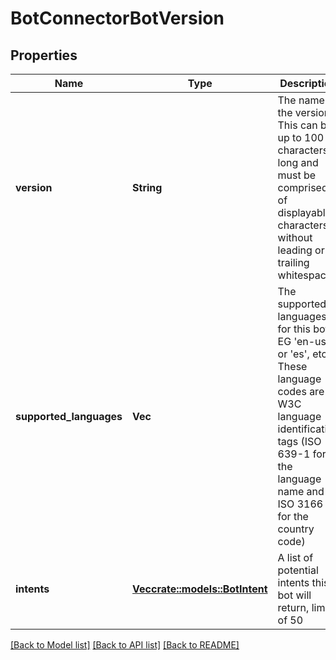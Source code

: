 # BotConnectorBotVersion

## Properties

Name | Type | Description | Notes
------------ | ------------- | ------------- | -------------
**version** | **String** | The name of the version. This can be up to 100 characters long and must be comprised of displayable characters without leading or trailing whitespace | 
**supported_languages** | **Vec<String>** | The supported languages for this bot. EG 'en-us' or 'es', etc; These language codes are W3C language identification tags (ISO 639-1 for the language name and ISO 3166 for the country code) | 
**intents** | [**Vec<crate::models::BotIntent>**](BotIntent.md) | A list of potential intents this bot will return, limit of 50 | 

[[Back to Model list]](../README.md#documentation-for-models) [[Back to API list]](../README.md#documentation-for-api-endpoints) [[Back to README]](../README.md)


